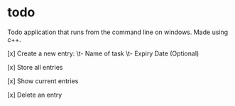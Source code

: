 # todo
Todo application that runs from the command line on windows. Made using c++.

[x] Create a new entry:
    \t- Name of task
    \t- Expiry Date (Optional)

[x] Store all entries

[x] Show current entries

[x] Delete an entry



